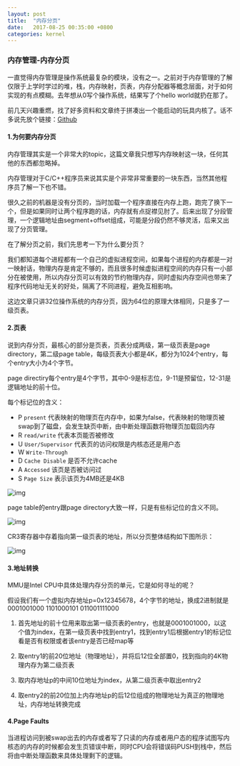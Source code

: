 ```yaml
---
layout: post
title:  "内存分页"
date:   2017-08-25 00:35:00 +0800
categories: kernel
---
```


### 内存管理-内存分页

一直觉得内存管理是操作系统最复杂的模块，没有之一。之前对于内存管理的了解仅限于上学时学过的堆，栈，内存映射，页表，内存分配器等概念层面，对于如何实现的有点模糊。去年想从0写个操作系统，结果写了个hello world就扔在那了。

前几天兴趣重燃，找了好多资料和文章终于拼凑出一个能启动的玩具内核了。话不多说先放个链接：[Github](https://github.com/flex1988/phenix)


#### 1.为何要内存分页

内存管理其实是一个非常大的topic，这篇文章我只想写内存映射这一块，任何其他的东西都忽略掉。

内存管理对于C/C++程序员来说其实是个非常非常重要的一块东西，当然其他程序员了解一下也不错。

很久之前的机器是没有分页的，当时加载一个程序直接在内存上跑，跑完了换下一个，但是如果同时让两个程序跑的话，内存就有点捉襟见肘了。后来出现了分段管理，一个逻辑地址由segment+offset组成，可能是分段仍然不够灵活，后来又出现了分页管理。

在了解分页之前，我们先思考一下为什么要分页？

我们都知道每个进程都有一个自己的虚拟进程空间，如果每个进程的内存都是一对一映射话，物理内存是肯定不够的，而且很多时候虚拟进程空间的内存只有一小部分在被使用，所以内存分页可以有效的节约物理内存，同时虚拟内存空间也带来了程序代码地址无关的好处，隔离了不同进程，避免互相影响。

这边文章只讲32位操作系统的内存分页，因为64位的原理大体相同，只是多了一级页表。

#### 2.页表

说到内存分页，最核心的部分是页表，页表分成两级，第一级页表是page directory，第二级page table，每级页表大小都是4K，都分为1024个entry，每个entry大小为4个字节。

page directiry每个entry是4个字节，其中0-9是标志位，9-11是预留位，12-31是逻辑地址的前十位。

每个标记位的含义：

- P `present` 代表映射的物理页在内存中，如果为false，代表映射的物理页被swap到了磁盘，会发生缺页中断，由中断处理函数将物理页加载回内存
- R `read/write` 代表本页能否被修改
- U `User/Supervisor` 代表页的访问权限是内核态还是用户态
- W `Write-Through` 
- D `Cache Disable` 是否不允许cache
- A `Accessed` 该页是否被访问过
- S `Page Size` 表示该页为4MB还是4KB

![img](http://ww1.sinaimg.cn/large/7cb11947ly1fiva7ystjrj20c0073t96.jpg)

page table的entry跟page directory大致一样，只是有些标记位的含义不同。

![img](http://ww1.sinaimg.cn/large/7cb11947ly1fiva8egq7mj20c00740t3.jpg)

CR3寄存器中存着指向第一级页表的地址，所以分页整体结构如下图所示：

![img](http://ww1.sinaimg.cn/large/7cb11947ly1fiva7e1qecg20m70gn3zm.gif)

#### 3.地址转换
MMU是Intel CPU中具体处理内存分页的单元，它是如何寻址的呢？

假设我们有一个虚拟内存地址p=0x12345678，4个字节的地址，换成2进制就是0001001000 1101000101 011001111000

1. 首先地址的前十位用来取出第一级页表的entry，也就是0001001000，以这个值为index，在第一级页表中找到entry1，找到entry1后根据entry1的标记位看是否有权限或者该entry是否已经map等

2. 取entry1的前20位地址（物理地址），并将后12位全部置0，找到指向的4K物理内存为第二级页表

3. 取内存地址p的中间10位地址为index，从第二级页表中取出entry2

4. 取entry2的前20位加上内存地址p的后12位组成的物理地址为真正的物理地址，内存地址转换完成

#### 4.Page Faults

当进程访问到被swap出去的内存或者写了只读的内存或者用户态的程序试图写内核态的内存的时候都会发生页错误中断，同时CPU会将错误码PUSH到栈中，然后将由中断处理函数来具体处理剩下的逻辑。
